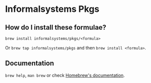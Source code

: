 # Informalsystems Pkgs

## How do I install these formulae?
`brew install informalsystems/pkgs/<formula>`

Or `brew tap informalsystems/pkgs` and then `brew install <formula>`.

## Documentation
`brew help`, `man brew` or check [Homebrew's documentation](https://docs.brew.sh).
